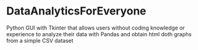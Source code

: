 # DataAnalyticsForEveryone
Python GUI with Tkinter that allows users without coding knowledge or experience to analyze their data with Pandas and obtain html doth graphs from a simple CSV dataset
